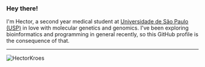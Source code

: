 ### Hey there!

I'm Hector, a second year medical student at <a href="https://www5.usp.br/#english">Universidade de São Paulo (USP)</a> in love with molecular genetics and genomics. I've been exploring bioinformatics and programming in general recently, so this GitHub profile is the consequence of that.

---

<img src="https://github-readme-stats.vercel.app/api/top-langs/?username=HectorKroes&hide=Java&layout=compact&title_color=fff&icon_color=79ff97&text_color=9f9f9f&bg_color=151515" alt="HectorKroes" align='center' />
